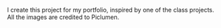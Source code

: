 I create this project for my portfolio, inspired by one of the class projects. All the images are credited to Piclumen.
